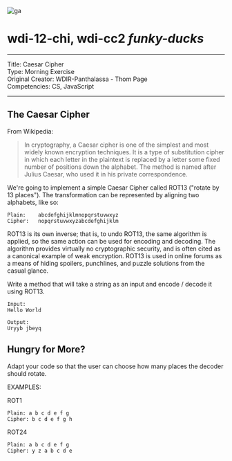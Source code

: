 ![ga](http://mobbook.generalassemb.ly/ga_cog.png)

# wdi-12-chi, wdi-cc2 _funky-ducks_

---
Title: Caesar Cipher <br />
Type: Morning Exercise <br />
Original Creator: WDIR-Panthalassa - Thom Page <br />
Competencies: CS, JavaScript

---

## The Caesar Cipher

From Wikipedia:

> In cryptography, a Caesar cipher is one of the simplest and most widely known encryption techniques. It is a type of substitution cipher in which each letter in the plaintext is replaced by a letter some fixed number of positions down the alphabet. The method is named after Julius Caesar, who used it in his private correspondence.

We're going to implement a simple Caesar Cipher called ROT13 ("rotate by 13 places"). The transformation can be represented by aligning two alphabets, like so:

```
Plain:    abcdefghijklmnopqrstuvwxyz
Cipher:   nopqrstuvwxyzabcdefghijklm
```

ROT13 is its own inverse; that is, to undo ROT13, the same algorithm is applied, so the same action can be used for encoding and decoding. The algorithm provides virtually no cryptographic security, and is often cited as a canonical example of weak encryption. ROT13 is used in online forums as a means of hiding spoilers, punchlines, and puzzle solutions from the casual glance.

Write a method that will take a string as an input and encode / decode it using ROT13.

```
Input:
Hello World

Output:
Uryyb jbeyq
```

## Hungry for More?

Adapt your code so that the user can choose how many places the decoder should rotate.

EXAMPLES:

ROT1
```
Plain: a b c d e f g
Cipher: b c d e f g h
```

ROT24
```
Plain: a b c d e f g
Cipher: y z a b c d e
```
